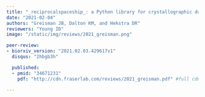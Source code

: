 ```yaml
---
title: "_reciprocalspaceship_: a Python library for crystallographic data analysis"
date: "2021-02-04"
authors: "Greisman JB, Dalton KM, and Hekstra DR"
reviewers: "Young ID"
image: "/static/img/reviews/2021_greisman.png"

peer-review:
- biorxiv_version: "2021.02.03.429617v1"
  disqus: "2hbgb3h"

  published:
  - pmid: "34671231"
    pdf: "http://cdn.fraserlab.com/reviews/2021_greisman.pdf" #full cdn link

---
```

